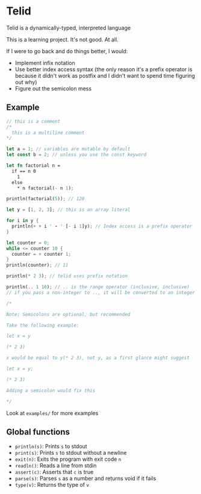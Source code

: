 # Telid

Telid is a dynamically-typed, interpreted language

This is a learning project. It's not good. At all.

If I were to go back and do things better, I would:

- Implement infix notation
- Use better index access syntax (the only reason it's a prefix operator is because it didn't work as postfix and I didn't want to spend time figuring out why)
- Figure out the semicolon mess

## Example

```rust
// this is a comment
/*
  this is a multiline comment
*/

let a = 1; // variables are mutable by default
let const b = 2; // unless you use the const keyword

let fn factorial n =
  if == n 0
    1
  else
    * n factorial(- n 1);

println(factorial(5)); // 120

let y = [1, 2, 3]; // this is an array literal

for i in y {
  println(+ + i ' - ' [- i 1]y); // Index access is a prefix operator
}

let counter = 0;
while <= counter 10 {
  counter = + counter 1;
}
println(counter); // 11

println(* 2 3); // telid uses prefix notation

println(.. 1 10); // .. is the range operator (inclusive, inclusive)
// if you pass a non-integer to .., it will be converted to an integer through truncation

/*

Note: Semicolons are optional, but recommended

Take the following example:

let x = y

(* 2 3)

x would be equal to y(* 2 3), not y, as a first glance might suggest

let x = y;

(* 2 3)

Adding a semicolon would fix this

*/
```

Look at `examples/` for more examples

## Global functions

- `println(s)`: Prints `s` to stdout
- `print(s)`: Prints `s` to stdout without a newline
- `exit(n)`: Exits the program with exit code `n`
- `readln()`: Reads a line from stdin
- `assert(c)`: Asserts that `c` is true
- `parse(s)`: Parses `s` as a number and returns void if it fails
- `type(v)`: Returns the type of `v`

